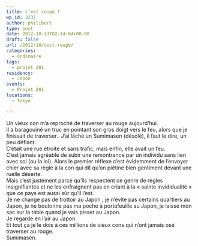 ```yaml
---
title: c’est rouge !
wp_id: 3237
author: philibert
type: post
date: 2012-10-13T02:14:04+00:00
draft: false
url: /2012/10/cest-rouge/
categories:
  - ordinaire
tags:
  - projet 201
residency:
  - Japon
events:
  - Projet 201
locations:
  - Tokyo

---
```

<div>
  Un vieux con m&rsquo;a reproché de traverser au rouge aujourd&rsquo;hui.
</div>



<div>
  Il a baragouiné un truc en pointant son gros doigt vers le feu, alors que je finissait de traverser.  J&rsquo;ai lâché un Sumimasen (désolé), il faut le dire, un peu défiant.
</div>



<div>
  C&rsquo;était une rue étroite et sans trafic, mais enfin, elle avait un feu.
</div>



<div>
  C&rsquo;est jamais agréable de subir une remontrance par un individu sans lien avec soi (ou la loi). Alors le premier réflexe c&rsquo;est évidemment de l&rsquo;envoyer chier avec sa règle à la con qui dit qu&rsquo;on piétine bien gentiment devant une ruelle déserte.
</div>



<div>
  Mais c&rsquo;est justement parce qu&rsquo;ils respectent ce genre de règles insignifiantes et ne les enfraignent pas en criant à la « sainte invididualité » que ce pays est aussi sûr qu&rsquo;il l&rsquo;est.
</div>



<div>
  Je ne change pas de trottoir au Japon , je n&rsquo;évite pas certains quartiers au Japon, je ne boutonne pas ma poche à portefeuille au Japon, je laisse mon sac sur la table quand je vais pisser au Japon.<br />Je regarde en l&rsquo;air au Japon.
</div>



<div>
  Et tout ça je le dois à ces millions de vieux cons qui n&rsquo;ont jamais osé traverser au rouge.
</div>



<div>
  Sumimasen.
</div>